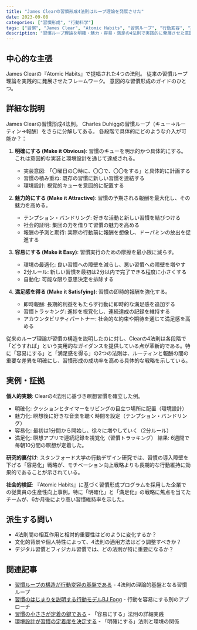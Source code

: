```yaml
---
title: "James Clearの習慣形成4法則はループ理論を発展させた"
date: 2023-09-08
categories: ["習慣形成", "行動科学"]
tags: ["習慣", "James Clear", "Atomic Habits", "習慣ループ", "行動変容", "実践的手法"]
description: "習慣ループ理論を明確・魅力・容易・満足の4法則で実践的に発展させた意図的な習慣形成のフレームワーク"
---
```


## 中心的な主張

James Clearの『Atomic Habits』で提唱された4つの法則。
従来の習慣ループ理論を実践的に発展させたフレームワーク。
意図的な習慣形成のガイドのひとつ。

## 詳細な説明

James Clearの習慣形成4法則。
Charles Duhiggの習慣ループ（キュー→ルーティン→報酬）をさらに分解してある。
各段階で具体的にどのような介入が可能か？：

1. **明確にする (Make it Obvious)**: 習慣のキューを明示的かつ具体的にする。これは意図的な実装と環境設計を通じて達成される。
   - 実装意図: 「〇曜日の〇時に、〇〇で、〇〇をする」と具体的に計画する
   - 習慣の積み重ね: 既存の習慣に新しい習慣を連結する
   - 環境設計: 視覚的キューを意図的に配置する

2. **魅力的にする (Make it Attractive)**: 習慣の予期される報酬を最大化し、その魅力を高める。
   - テンプション・バンドリング: 好きな活動と新しい習慣を結びつける
   - 社会的証明: 集団の力を借りて習慣の魅力を高める
   - 報酬の予測と期待: 実際の行動前に報酬を想像し、ドーパミンの放出を促進する

3. **容易にする (Make it Easy)**: 習慣実行のための摩擦を最小限に減らす。
   - 環境の最適化: 良い習慣への障壁を減らし、悪い習慣への障壁を増やす
   - 2分ルール: 新しい習慣を最初は2分以内で完了できる程度に小さくする
   - 自動化: 可能な限り意思決定を排除する

4. **満足感を得る (Make it Satisfying)**: 習慣の即時的報酬を強化する。
   - 即時報酬: 長期的利益をもたらす行動に即時的な満足感を追加する
   - 習慣トラッキング: 進捗を視覚化し、連続達成の記録を維持する
   - アカウンタビリティパートナー: 社会的な約束や期待を通じて満足感を高める

従来のループ理論が習慣の構造を説明したのに対し、Clearの4法則は各段階で「どうすれば」という実用的なガイダンスを提供している点が革新的である。特に「容易にする」と「満足感を得る」の2つの法則は、ルーティンと報酬の間の重要な差異を明確にし、習慣形成の成功率を高める具体的な戦略を示している。

## 実例・証拠

**個人的実験**: Clearの4法則に基づき瞑想習慣を確立した例。
- 明確化: クッションとタイマーをリビングの目立つ場所に配置（環境設計）
- 魅力化: 瞑想後に好きな音楽を聴く時間を設定（テンプション・バンドリング）
- 容易化: 最初は1分間から開始し、徐々に増やしていく（2分ルール）
- 満足化: 瞑想アプリで連続記録を視覚化（習慣トラッキング）
結果: 6週間で毎朝10分間の瞑想が定着した。

**研究的裏付け**: スタンフォード大学の行動デザイン研究では、習慣の導入障壁を下げる「容易化」戦略が、モチベーション向上戦略よりも長期的な行動維持に効果的であることが示されている。

**社会的検証**: 『Atomic Habits』に基づく習慣形成プログラムを採用した企業での従業員の生産性向上事例。特に「明確化」と「満足化」の戦略に焦点を当てたチームが、6か月後により高い習慣維持率を示した。

## 派生する問い

- 4法則間の相互作用と相対的重要性はどのように変化するか？
- 文化的背景や個人特性によって、4法則の適用方法はどう調整すべきか？
- デジタル習慣とフィジカル習慣では、どの法則が特に重要になるか？

## 関連記事

- [習慣ループの構造が行動変容の基盤である](/blog/2022-04-20-habit-loop-structure/) - 4法則の理論的基盤となる習慣ループ
- [習慣のはじまりを説明する行動モデルBJ Fogg](/blog/2023-11-22-bj-fogg-behavior-model/) - 行動を容易にする別のアプローチ
- [習慣の小ささが定着の鍵である](/blog/2023-01-18-tiny-habits-key/) - 「容易にする」法則の詳細実践
- [環境設計が習慣の定着度を決定する](/blog/2022-06-10-environment-design-habits/) - 「明確にする」法則と環境の関係
